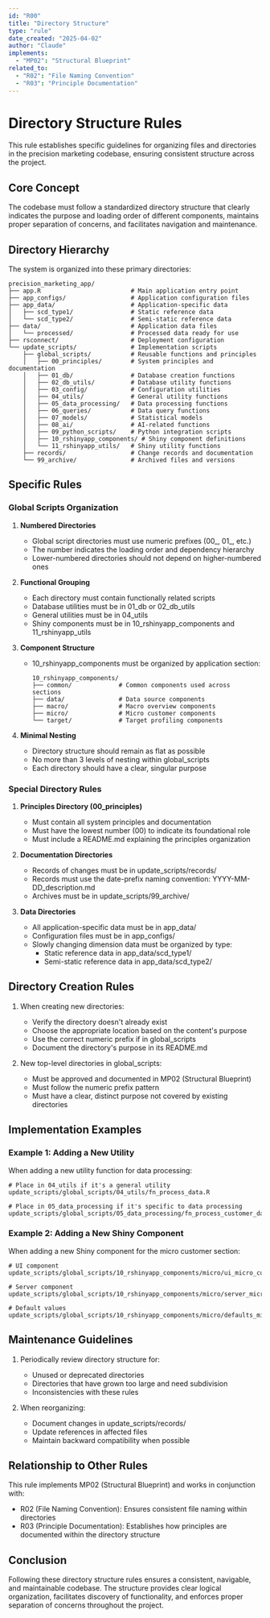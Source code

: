 ```yaml
---
id: "R00"
title: "Directory Structure"
type: "rule"
date_created: "2025-04-02"
author: "Claude"
implements:
  - "MP02": "Structural Blueprint"
related_to:
  - "R02": "File Naming Convention"
  - "R03": "Principle Documentation"
---
```


# Directory Structure Rules

This rule establishes specific guidelines for organizing files and directories in the precision marketing codebase, ensuring consistent structure across the project.

## Core Concept

The codebase must follow a standardized directory structure that clearly indicates the purpose and loading order of different components, maintains proper separation of concerns, and facilitates navigation and maintenance.

## Directory Hierarchy

The system is organized into these primary directories:

```
precision_marketing_app/
├── app.R                         # Main application entry point
├── app_configs/                  # Application configuration files
├── app_data/                     # Application-specific data
│   ├── scd_type1/                # Static reference data
│   └── scd_type2/                # Semi-static reference data
├── data/                         # Application data files
│   └── processed/                # Processed data ready for use
├── rsconnect/                    # Deployment configuration
└── update_scripts/               # Implementation scripts
    ├── global_scripts/           # Reusable functions and principles
    │   ├── 00_principles/        # System principles and documentation
    │   ├── 01_db/                # Database creation functions
    │   ├── 02_db_utils/          # Database utility functions
    │   ├── 03_config/            # Configuration utilities
    │   ├── 04_utils/             # General utility functions
    │   ├── 05_data_processing/   # Data processing functions
    │   ├── 06_queries/           # Data query functions
    │   ├── 07_models/            # Statistical models
    │   ├── 08_ai/                # AI-related functions
    │   ├── 09_python_scripts/    # Python integration scripts
    │   ├── 10_rshinyapp_components/ # Shiny component definitions
    │   └── 11_rshinyapp_utils/   # Shiny utility functions
    ├── records/                  # Change records and documentation
    └── 99_archive/               # Archived files and versions
```

## Specific Rules

### Global Scripts Organization

1. **Numbered Directories**
   - Global script directories must use numeric prefixes (00_, 01_, etc.)
   - The number indicates the loading order and dependency hierarchy
   - Lower-numbered directories should not depend on higher-numbered ones

2. **Functional Grouping**
   - Each directory must contain functionally related scripts
   - Database utilities must be in 01_db or 02_db_utils
   - General utilities must be in 04_utils
   - Shiny components must be in 10_rshinyapp_components and 11_rshinyapp_utils

3. **Component Structure**
   - 10_rshinyapp_components must be organized by application section:
     ```
     10_rshinyapp_components/
     ├── common/             # Common components used across sections
     ├── data/               # Data source components
     ├── macro/              # Macro overview components
     ├── micro/              # Micro customer components
     └── target/             # Target profiling components
     ```

4. **Minimal Nesting**
   - Directory structure should remain as flat as possible
   - No more than 3 levels of nesting within global_scripts
   - Each directory should have a clear, singular purpose

### Special Directory Rules

1. **Principles Directory (00_principles)**
   - Must contain all system principles and documentation
   - Must have the lowest number (00) to indicate its foundational role
   - Must include a README.md explaining the principles organization

2. **Documentation Directories**
   - Records of changes must be in update_scripts/records/
   - Records must use the date-prefix naming convention: YYYY-MM-DD_description.md
   - Archives must be in update_scripts/99_archive/

3. **Data Directories**
   - All application-specific data must be in app_data/
   - Configuration files must be in app_configs/
   - Slowly changing dimension data must be organized by type:
     - Static reference data in app_data/scd_type1/
     - Semi-static reference data in app_data/scd_type2/

## Directory Creation Rules

1. When creating new directories:
   - Verify the directory doesn't already exist
   - Choose the appropriate location based on the content's purpose
   - Use the correct numeric prefix if in global_scripts
   - Document the directory's purpose in its README.md

2. New top-level directories in global_scripts:
   - Must be approved and documented in MP02 (Structural Blueprint)
   - Must follow the numeric prefix pattern
   - Must have a clear, distinct purpose not covered by existing directories

## Implementation Examples

### Example 1: Adding a New Utility

When adding a new utility function for data processing:

```
# Place in 04_utils if it's a general utility
update_scripts/global_scripts/04_utils/fn_process_data.R

# Place in 05_data_processing if it's specific to data processing
update_scripts/global_scripts/05_data_processing/fn_process_customer_data.R
```

### Example 2: Adding a New Shiny Component

When adding a new Shiny component for the micro customer section:

```
# UI component
update_scripts/global_scripts/10_rshinyapp_components/micro/ui_micro_customer_profile.R

# Server component
update_scripts/global_scripts/10_rshinyapp_components/micro/server_micro_customer_profile.R

# Default values
update_scripts/global_scripts/10_rshinyapp_components/micro/defaults_micro_customer_profile.R
```

## Maintenance Guidelines

1. Periodically review directory structure for:
   - Unused or deprecated directories
   - Directories that have grown too large and need subdivision
   - Inconsistencies with these rules

2. When reorganizing:
   - Document changes in update_scripts/records/
   - Update references in affected files
   - Maintain backward compatibility when possible

## Relationship to Other Rules

This rule implements MP02 (Structural Blueprint) and works in conjunction with:
- R02 (File Naming Convention): Ensures consistent file naming within directories
- R03 (Principle Documentation): Establishes how principles are documented within the directory structure

## Conclusion

Following these directory structure rules ensures a consistent, navigable, and maintainable codebase. The structure provides clear logical organization, facilitates discovery of functionality, and enforces proper separation of concerns throughout the project.
